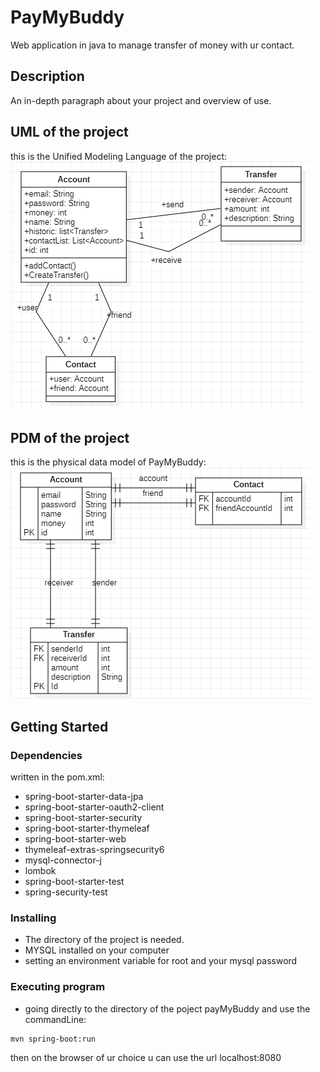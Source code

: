 # PayMyBuddy

Web application in java to manage transfer of money with ur contact.

## Description

An in-depth paragraph about your project and overview of use.

## UML of the project
this is the Unified Modeling Language of the project:
![alt tag](https://github.com/blubluflye/P6/blob/main/uml.png)

## PDM of the project

this is the physical data model of PayMyBuddy:
![alt tag](https://github.com/blubluflye/P6/blob/main/mpd.png)

## Getting Started


### Dependencies

written in the pom.xml:
* spring-boot-starter-data-jpa
* spring-boot-starter-oauth2-client
* spring-boot-starter-security
* spring-boot-starter-thymeleaf
* spring-boot-starter-web
* thymeleaf-extras-springsecurity6
* mysql-connector-j
* lombok
* spring-boot-starter-test
* spring-security-test

### Installing

* The directory of the project is needed.
* MYSQL installed on your computer
* setting an environment variable for root and your mysql password

### Executing program

* going directly to the directory of the poject payMyBuddy and use the commandLine:
```
mvn spring-boot:run
```
then on the browser of ur choice u can use the url  localhost:8080
